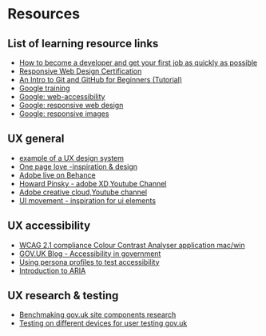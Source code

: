 # <h1>Resources</h1>
<h2>List of learning resource links</h2>
<ul>
<li><a href="https://medium.freecodecamp.org/become-a-developer-and-get-your-first-job-fast-7b8ac26d84c6">How to become a developer and get your first job as quickly as possible</a></li>
<li><a href="https://learn.freecodecamp.org/">Responsive Web Design Certification</a></li>
<li><a href="https://product.hubspot.com/blog/git-and-github-tutorial-for-beginners">An Intro to Git and GitHub for Beginners (Tutorial)</a></li> 
<li><a href="https://developers.google.com/training/web/">Google training</a></li>
<li><a href="https://eu.udacity.com/course/web-accessibility--ud891">Google: web-accessibility</a></li>
<li><a href="https://eu.udacity.com/course/responsive-web-design-fundamentals--ud893">Google: responsive web design</a></li>
<li><a href="https://eu.udacity.com/course/responsive-images--ud882">Google: responsive images</a></li>
</ul>
  
  <h2>UX general</h2>
  <UL>
  <li><a href="https://demo.zeroheight.com/share/IwLuW3h5fDrVVKttiMiLng/588">example of a UX design system</a></li>
  <li><a href="https://onepagelove.com/">One page love -inspiration &amp; design</a></li>
  <li><a href="https://www.behance.net/live">Adobe live on Behance</a></li>
  <li><a href="https://www.youtube.com/channel/UC48fSJKMFBka3Zl0u7DGf0A">Howard Pinsky - adobe XD,Youtube Channel</a></li>
  <li><a href="https://www.youtube.com/channel/UCL0iAkpqV5YaIVG7xkDtS4Q">Adobe creative cloud,Youtube channel</a></li>
  <li><a href="https://uimovement.com/">UI movement - inspiration for ui elements</a></li>
  </ul>
  <h2>UX accessibility</h2>
  <ul>
  <li><a href="https://developer.paciellogroup.com/resources/contrastanalyser/">WCAG 2.1 compliance Colour Contrast Analyser application mac/win</a></li>
  <li><a href="https://accessibility.blog.gov.uk/">GOV.UK Blog - Accessibility in government</a></li>
  <li><a href="https://accessibility.blog.gov.uk/2019/02/11/using-persona-profiles-to-test-accessibility/">Using persona profiles to test accessibility</a></li>
  <li><a href="https://developers.google.com/web/fundamentals/accessibility/semantics-aria/">Introduction to ARIA</a></li>
  </ul>
  <h2>UX research &amp; testing</h2>
  <ul>
  <li><a href="https://userresearch.blog.gov.uk/2016/02/19/benchmarking-gov-uk-and-what-we-are-doing-with-what-we-found-out/">Benchmaking gov.uk site components research</a></li>
  <li><a href="https://userresearch.blog.gov.uk/2018/02/20/its-vital-to-test-on-a-wide-range-of-devices-heres-how-we-do-it/">Testing on different devices for user testing gov.uk</a></li>
  </ul>
